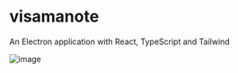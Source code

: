 # visamanote

An Electron application with React, TypeScript and Tailwind

![image](https://github.com/Visama396/VisamaNote/assets/35543599/badf1425-6f40-483f-9e4d-cefa76ed737f)

